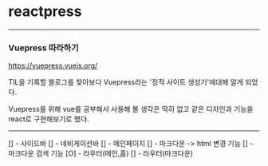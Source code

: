 # reactpress

---

### Vuepress 따라하기

https://vuepress.vuejs.org/


TIL을 기록할 블로그를 찾아보다 Vuepress라는 '정적 사이트 생성기'에대해 알게 되었다.

Vuepress를 위해 vue를 공부해서 사용해 볼 생각은 딱히 없고 같은 디자인과 기능을 react로 구현해보기로 했다.

---

[] - 사이드바
[] - 네비게이션바
[] - 메인페이지
[] - 마크다운 -> html 변경 기능
[] - 마크다운 검색 기능
[O] - 라우터(메인,홈)
[] - 라우터(마크다운)
